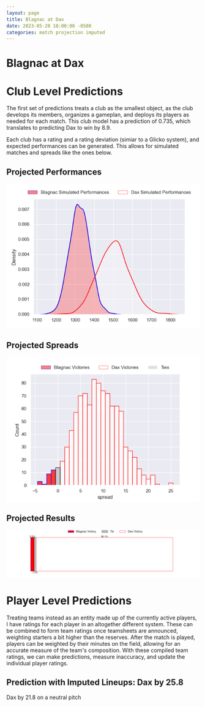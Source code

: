 ```yaml
---  
layout: page  
title: Blagnac at Dax  
date: 2023-05-20 18:00:00 -0500  
categories: match projection imputed  
---
```

# Blagnac at Dax

# Club Level Predictions


The first set of predictions treats a club as the smallest object, as the club develops its members, organizes a gameplan, and deploys its players as needed for each match. This club model has a prediction of 0.735, which translates to predicting Dax to win by 8.9.

Each club has a rating and a rating deviation (simiar to a Glicko system), and expected performances can be generated. This allows for simulated matches and spreads like the ones below.
## Projected Performances


![Projected Performances](plots/performances_2023-05-20-Dax-Blagnac.png)
## Projected Spreads


![Projected Spreads](plots/spreads_2023-05-20-Dax-Blagnac.png)
## Projected Results


![Projected Results](plots/resultbar_2023-05-20-Dax-Blagnac.png)
# Player Level Predictions


Treating teams instead as an entity made up of the currently active players, I have ratings for each player in an altogether different system. These can be combined to form team ratings once teamsheets are announced, weighting starters a bit higher than the reserves. After the match is played, players can be weighted by their minutes on the field, allowing for an accurate measure of the team's composition. With these compiled team ratings, we can make predictions, measure inaccuracy, and update the individual player ratings.
## Prediction with Imputed Lineups: Dax by 25.8


Dax by 21.8 on a neutral pitch

